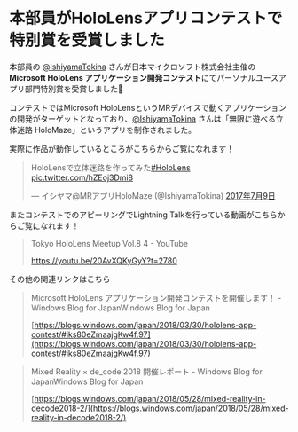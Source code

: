 # 本部員がHoloLensアプリコンテストで特別賞を受賞しました

本部員の [@IshiyamaTokina][twitter] さんが日本マイクロソフト株式会社主催の**Microsoft HoloLens アプリケーション開発コンテスト**にてパーソナルユースアプリ部門特別賞を受賞しました🎉

コンテストではMicrosoft HoloLensというMRデバイスで動くアプリケーションの開発がターゲットとなっており、[@IshiyamaTokina][twitter] さんは「無限に遊べる立体迷路 HoloMaze」というアプリを制作されました。

実際に作品が動作しているところがこちらからご覧になれます！

<blockquote class="twitter-tweet" data-lang="ja"><p lang="ja" dir="ltr">HoloLensで立体迷路を作ってみた<a href="https://twitter.com/hashtag/HoloLens?src=hash&amp;ref_src=twsrc%5Etfw">#HoloLens</a> <a href="https://t.co/hZEoj3Dmi8">pic.twitter.com/hZEoj3Dmi8</a></p>&mdash; イシヤマ@MRアプリHoloMaze (@IshiyamaTokina) <a href="https://twitter.com/IshiyamaTokina/status/884042073552244736?ref_src=twsrc%5Etfw">2017年7月9日</a></blockquote>

またコンテストでのアピーリングでLightning Talkを行っている動画がこちらからご覧になれます！

> Tokyo HoloLens Meetup Vol.8 4 - YouTube
>
> https://youtu.be/20AvXQKyGyY?t=2780

その他の関連リンクはこちら

> Microsoft HoloLens アプリケーション開発コンテストを開催します！ - Windows Blog for JapanWindows Blog for Japan
>
> [https://blogs.windows.com/japan/2018/03/30/hololens-app-contest/#iks80eZmaajgKw4f.97](https://blogs.windows.com/japan/2018/03/30/hololens-app-contest/#iks80eZmaajgKw4f.97)

> Mixed Reality × de_code 2018 開催レポート - Windows Blog for JapanWindows Blog for Japan
>
> [https://blogs.windows.com/japan/2018/05/28/mixed-reality-in-decode2018-2/](https://blogs.windows.com/japan/2018/05/28/mixed-reality-in-decode2018-2/)

[twitter]: https://twitter.com/IshiyamaTokina
